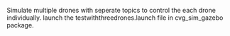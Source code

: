 Simulate multiple drones with seperate topics to control the each drone individually.
launch the testwiththreedrones.launch file in cvg_sim_gazebo package.
